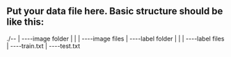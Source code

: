 Put your data file here.
Basic structure should be like this:
-------------------------------------
./--
   |
   ----image folder
   |   |
   |   ----image files
   |
   ----label folder
   |   |
   |   ----label files
   |
   ----train.txt
   |
   ----test.txt
